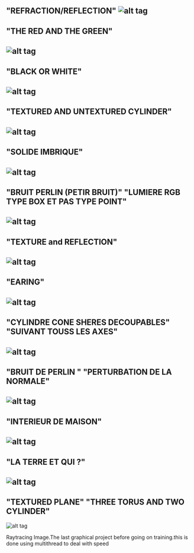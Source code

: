 "REFRACTION/REFLECTION"
![alt tag](oneOutput/scene00.png)
-----------------------------------------------------
"THE RED AND THE GREEN"
-----------------------------------------------------
![alt tag](oneOutput/scene02.png)
-----------------------------------------------------
"BLACK OR WHITE"
-----------------------------------------------------
![alt tag](oneOutput/scene03.png)
-----------------------------------------------------
"TEXTURED AND UNTEXTURED CYLINDER"
-----------------------------------------------------
![alt tag](oneOutput/scene04.png)
-----------------------------------------------------
"SOLIDE IMBRIQUE"
-----------------------------------------------------
![alt tag](oneOutput/scene01.png)
-----------------------------------------------------
"BRUIT PERLIN (PETIR BRUIT)"
"LUMIERE RGB TYPE BOX ET PAS TYPE POINT"
----------------------------------------------------
![alt tag](oneOutput/scene05.png)
----------------------------------------------------
"TEXTURE and REFLECTION"
----------------------------------------------------
![alt tag](oneOutput/scene06.png)
----------------------------------------------------
"EARING"
----------------------------------------------------
![alt tag](oneOutput/scene07.png)
----------------------------------------------------
"CYLINDRE CONE SHERES DECOUPABLES"
"SUIVANT TOUSS LES AXES"
----------------------------------------------------
![alt tag](oneOutput/scene08.png)
----------------------------------------------------
"BRUIT DE PERLIN "
"PERTURBATION DE LA NORMALE"
----------------------------------------------------
![alt tag](oneOutput/scene09.png)
----------------------------------------------------
"INTERIEUR DE MAISON"
----------------------------------------------------
![alt tag](oneOutput/scene10.png)
----------------------------------------------------
"LA TERRE ET QUI ?"
----------------------------------------------------
![alt tag](oneOutput/scene11.png)
----------------------------------------------------
"TEXTURED PLANE"
"THREE TORUS AND TWO CYLINDER"
---------------------------------------------------
![alt tag](oneOutput/scene12.png)





Raytracing Image.The last graphical project before going on training.this is done using multithread to deal with speed
